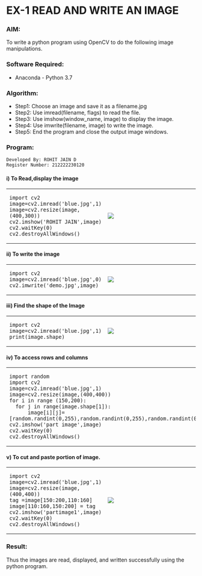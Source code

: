 # EX-1 READ AND WRITE AN IMAGE
### AIM:
To write a python program using OpenCV to do the following image manipulations.
### Software Required:
- Anaconda - Python 3.7
### Algorithm:
- Step1: Choose an image and save it as a filename.jpg
- Step2: Use imread(filename, flags) to read the file.
- Step3: Use imshow(window_name, image) to display the image.
- Step4: Use imwrite(filename, image) to write the image.
- Step5: End the program and close the output image windows.
### Program:
```
Developed By: ROHIT JAIN D
Register Number: 212222230120
```
#### i) To Read,display the image
<table>
  <tr>
    <td width=50%>
      
    import cv2
    image=cv2.imread('blue.jpg',1)
    image=cv2.resize(image,(400,300))
    cv2.imshow('ROHIT JAIN',image)
    cv2.waitKey(0)
    cv2.destroyAllWindows()   
  </td>
  <td>
    <img src="https://github.com/ROHITJAIND/READ-AND-WRITE-IMAGE/assets/118707073/8929dcc6-55a7-4b6a-bd48-79ffa35aa244">
  </td>
  </tr>
</table>

#### ii) To write the image
<table>
  <tr>
    <td width=50%>
      
    import cv2
    image=cv2.imread('blue.jpg',0)
    cv2.imwrite('demo.jpg',image)
  </td>
  <td>
    <img src="https://github.com/ROHITJAIND/READ-AND-WRITE-IMAGE/assets/118707073/ee34c455-0e2a-4f8d-b395-df137426399f">
  </td>
  </tr>
</table>

#### iii) Find the shape of the Image
<table>
  <tr>
    <td width=50%>
      
    import cv2
    image=cv2.imread('blue.jpg',1)
    print(image.shape)  
  </td>
  <td>
    <img src="https://github.com/ROHITJAIND/READ-AND-WRITE-IMAGE/assets/118707073/c4de6d78-e6e3-4627-8865-a69664f76c32">
  </td>
  </tr>
</table>


#### iv) To access rows and columns

<table>
  <tr>
    <td width=30%>
      
    import random
    import cv2
    image=cv2.imread('blue.jpg',1)
    image=cv2.resize(image,(400,400))
    for i in range (150,200):
      for j in range(image.shape[1]):
          image[i][j]=[random.randint(0,255),random.randint(0,255),random.randint(0,255)]
    cv2.imshow('part image',image)
    cv2.waitKey(0)
    cv2.destroyAllWindows()
  </td>
  <td width="50%">
    <img src="https://github.com/ROHITJAIND/READ-AND-WRITE-IMAGE/assets/118707073/1792665b-5d6e-406b-8595-7635378a81a0">
  </td>
  </tr>
</table>

#### v) To cut and paste portion of image.


<table>
  <tr>
    <td width=50%>
      
    import cv2
    image=cv2.imread('blue.jpg',1)
    image=cv2.resize(image,(400,400))
    tag =image[150:200,110:160]
    image[110:160,150:200] = tag
    cv2.imshow('partimage1',image)
    cv2.waitKey(0)
    cv2.destroyAllWindows()

  </td>
  <td>
    <img src="https://github.com/ROHITJAIND/READ-AND-WRITE-IMAGE/assets/118707073/c409c198-cb71-447e-bd57-a0d138265a2a">
  </td>
  </tr>
</table>

### Result:
Thus the images are read, displayed, and written successfully using the python program.
